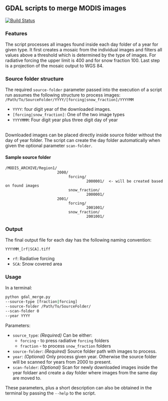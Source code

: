 ## GDAL scripts to merge MODIS images
[![Build Status](https://travis-ci.org/UofU-Cryosphere/servir-snow.svg?branch=master)](https://travis-ci.org/UofU-Cryosphere/servir-snow)

### Features
The script processes all images found inside each day folder of a year for given
type. It first creates a mosaic from the individual images and filters all values 
above a threshold which is determined by the type of images. For radiative forcing 
the upper limit is 400 and for snow fraction 100.
Last step is a projection of the mosaic output to WGS 84.

### Source folder structure

The required `source-folder` parameter passed into the execution of a script run 
assumes the following structure to process images:<br/>
```/Path/To/SourceFolder/YYYY/[forcing|snow_fraction]/YYYYMM```
* `YYYY`: four digit year of the downloaded images.
* `[forcing|snow_fraction]`: One of the two image types
* `YYYYMMM`: Four digit year plus three digit day of year

<br/>Downloaded images can be placed directly inside source folder without the
day of year folder. The script can create the day folder automatically when given 
the optional parameter `scan-folder`.

#### Sample source folder
```
/MODIS_ARCHIVE/Region1/
                       2000/
                            forcing/
                                    2000001/  <- will be created based on found images
                            snow_fraction/
                                    2000001/
                       2001/
                            forcing/
                                    2001001/
                            snow_fraction/
                                    2001001/
```

### Output
The final output file for each day has the following naming convention:
```
YYYYMM_[rf|SCA].tiff
```
* `rf`: Radiative forcing
* `SCA`: Snow covered area

### Usage
In a terminal:

```sh 
python gdal_merge.py 
--source-type [fraction|forcing]
--source-folder /Path/To/SourceFolder/
--scan-folder 0
--year YYYY
```

Parameters:
* `source_type`: _(Required)_ Can be either:
  * `forcing` - to press radiative `forcing` folders
  * `fraction` - to process `snow_fraction` folders
* `source-folder`: _(Required)_ Source folder path with images to process.
* `year`: _(Optional)_ Only process given year. Otherwise the source folder will
be scanned for years from 2000 to present.
* `scan-folder`: _(Optional)_ Scan for newly downloaded images inside the year 
foldaer and create a day folder where images from the same day are moved to.

These parameters, plus a short description can also be obtained in the terminal
by passing the `--help` to the script.